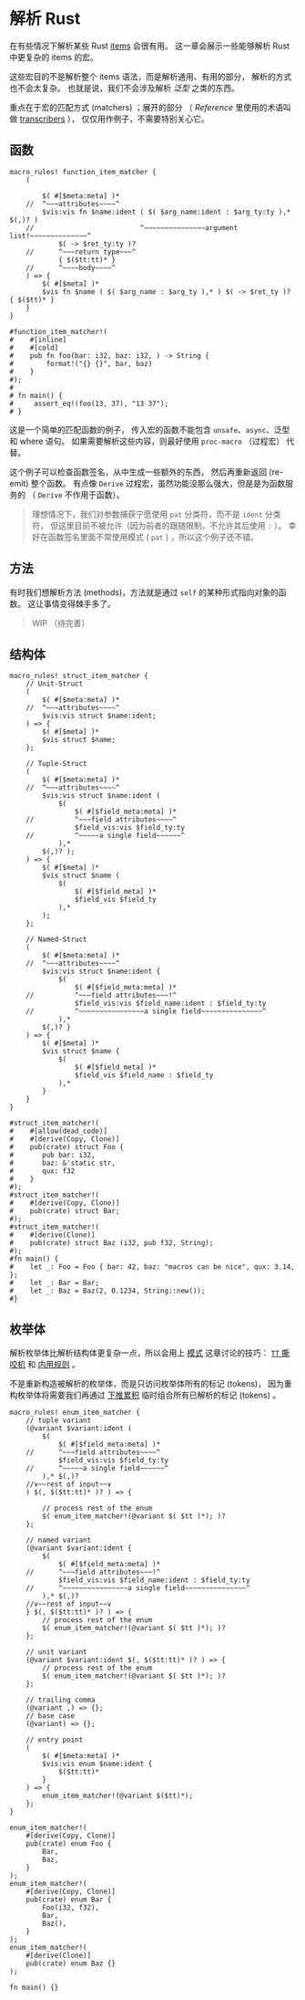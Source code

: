 # 解析 Rust

在有些情况下解析某些 Rust [items] 会很有用。
这一章会展示一些能够解析 Rust 中更复杂的 items 的宏。

[items]:https://doc.rust-lang.org/nightly/reference/items.html

[transcribers]:https://doc.rust-lang.org/nightly/reference/macros-by-example.html

这些宏目的不是解析整个 items 语法，而是解析通用、有用的部分，
解析的方式也不会太复杂。
也就是说，我们不会涉及解析 *泛型* 之类的东西。

重点在于宏的匹配方式 (matchers) ；展开的部分 （ *Reference* 里使用的术语叫做 [transcribers] ），
仅仅用作例子，不需要特别关心它。

## 函数

```rust,editable
macro_rules! function_item_matcher {
    (

        $( #[$meta:meta] )*
    //  ^~~~attributes~~~~^
        $vis:vis fn $name:ident ( $( $arg_name:ident : $arg_ty:ty ),* $(,)? )
    //                          ^~~~~~~~~~~~~~~~argument list!~~~~~~~~~~~~~~^
            $( -> $ret_ty:ty )?
    //      ^~~~return type~~~^
            { $($tt:tt)* }
    //      ^~~~~body~~~~^
    ) => {
        $( #[$meta] )*
        $vis fn $name ( $( $arg_name : $arg_ty ),* ) $( -> $ret_ty )? { $($tt)* }
    }
}

#function_item_matcher!(
#    #[inline]
#    #[cold]
#    pub fn foo(bar: i32, baz: i32, ) -> String {
#        format!("{} {}", bar, baz)
#    }
#);
#
# fn main() {
#     assert_eq!(foo(13, 37), "13 37");
# }
```

这是一个简单的匹配函数的例子，
传入宏的函数不能包含 `unsafe`、`async`、泛型和 where 语句。
如果需要解析这些内容，则最好使用 `proc-macro` （过程宏） 代替。

这个例子可以检查函数签名，从中生成一些额外的东西，
然后再重新返回 (re-emit) 整个函数。
有点像 `Derive` 过程宏，虽然功能没那么强大，但是是为函数服务的
（ `Derive` 不作用于函数）。

> 理想情况下，我们对参数捕获宁愿使用 `pat` 分类符，而不是 `ident` 分类符，
但这里目前不被允许（因为前者的跟随限制，不允许其后使用 `:` ）。
幸好在函数签名里面不常使用模式 ( `pat` ) ，所以这个例子还不错。

## 方法

有时我们想解析方法 (methods)，方法就是通过 `self` 的某种形式指向对象的函数。
这让事情变得棘手多了。

> WIP （待完善）

## 结构体

```rust,editable
macro_rules! struct_item_matcher {
    // Unit-Struct
    (
        $( #[$meta:meta] )*
    //  ^~~~attributes~~~~^
        $vis:vis struct $name:ident;
    ) => {
        $( #[$meta] )*
        $vis struct $name;
    };

    // Tuple-Struct
    (
        $( #[$meta:meta] )*
    //  ^~~~attributes~~~~^
        $vis:vis struct $name:ident (
            $(
                $( #[$field_meta:meta] )*
    //          ^~~~field attributes~~~~^
                $field_vis:vis $field_ty:ty
    //          ^~~~~~a single field~~~~~~^
            ),*
        $(,)? );
    ) => {
        $( #[$meta] )*
        $vis struct $name (
            $(
                $( #[$field_meta] )*
                $field_vis $field_ty
            ),*
        );
    };

    // Named-Struct
    (
        $( #[$meta:meta] )*
    //  ^~~~attributes~~~~^
        $vis:vis struct $name:ident {
            $(
                $( #[$field_meta:meta] )*
    //          ^~~~field attributes~~~!^
                $field_vis:vis $field_name:ident : $field_ty:ty
    //          ^~~~~~~~~~~~~~~~~a single field~~~~~~~~~~~~~~~^
            ),*
        $(,)? }
    ) => {
        $( #[$meta] )*
        $vis struct $name {
            $(
                $( #[$field_meta] )*
                $field_vis $field_name : $field_ty
            ),*
        }
    }
}

#struct_item_matcher!(
#    #[allow(dead_code)]
#    #[derive(Copy, Clone)]
#    pub(crate) struct Foo { 
#       pub bar: i32,
#       baz: &'static str,
#       qux: f32
#    }
#);
#struct_item_matcher!(
#    #[derive(Copy, Clone)]
#    pub(crate) struct Bar;
#);
#struct_item_matcher!(
#    #[derive(Clone)]
#    pub(crate) struct Baz (i32, pub f32, String);
#);
#fn main() {
#    let _: Foo = Foo { bar: 42, baz: "macros can be nice", qux: 3.14, };
#    let _: Bar = Bar;
#    let _: Baz = Baz(2, 0.1234, String::new());
#}
```

## 枚举体

解析枚举体比解析结构体更复杂一点，所以会用上 [模式][patterns] 这章讨论的技巧：
[`TT` 撕咬机][Incremental TT Muncher] 和 [内用规则][Internal Rules] 。

不是重新构造被解析的枚举体，而是只访问枚举体所有的标记 (tokens)，
因为重构枚举体将需要我们再通过 [下推累积][Push Down Accumulator] 
临时组合所有已解析的标记 (tokens) 。

```rust,editable
macro_rules! enum_item_matcher {
    // tuple variant
    (@variant $variant:ident (
        $(
            $( #[$field_meta:meta] )*
    //      ^~~~field attributes~~~~^
            $field_vis:vis $field_ty:ty
    //      ^~~~~~a single field~~~~~~^
        ),* $(,)?
    //∨~~rest of input~~∨
    ) $(, $($tt:tt)* )? ) => {

        // process rest of the enum
        $( enum_item_matcher!(@variant $( $tt )*); )?
    };

    // named variant
    (@variant $variant:ident {
        $(
            $( #[$field_meta:meta] )*
    //      ^~~~field attributes~~~!^
            $field_vis:vis $field_name:ident : $field_ty:ty
    //      ^~~~~~~~~~~~~~~~~a single field~~~~~~~~~~~~~~~^
        ),* $(,)?
    //∨~~rest of input~~∨
    } $(, $($tt:tt)* )? ) => {
        // process rest of the enum
        $( enum_item_matcher!(@variant $( $tt )*); )?
    };

    // unit variant
    (@variant $variant:ident $(, $($tt:tt)* )? ) => {
        // process rest of the enum
        $( enum_item_matcher!(@variant $( $tt )*); )?
    };

    // trailing comma
    (@variant ,) => {};
    // base case
    (@variant) => {};

    // entry point
    (
        $( #[$meta:meta] )*
        $vis:vis enum $name:ident {
            $($tt:tt)*
        }
    ) => {
        enum_item_matcher!(@variant $($tt)*);
    };
}

enum_item_matcher!(
    #[derive(Copy, Clone)]
    pub(crate) enum Foo {
        Bar,
        Baz,
    }
);
enum_item_matcher!(
    #[derive(Copy, Clone)]
    pub(crate) enum Bar {
        Foo(i32, f32),
        Bar,
        Baz(),
    }
);
enum_item_matcher!(
    #[derive(Clone)]
    pub(crate) enum Baz {}
);

fn main() {}
```

[patterns]:/patterns.html
[Push Down Accumulator]:/patterns/push-down-acc.html
[Internal Rules]:/patterns/internal-rules.html
[Incremental TT Muncher]:/patterns/tt-muncher.html
